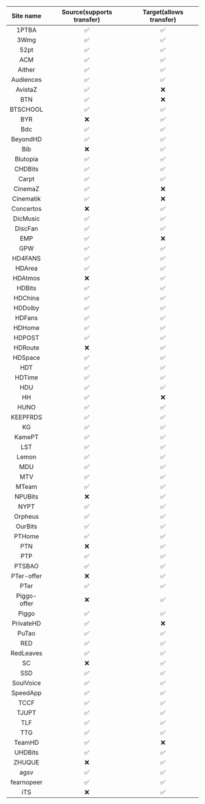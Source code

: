 |  Site name  | Source(supports transfer) | Target(allows transfer) |
| :---------: | :-----------------------: | :---------------------: |
|    1PTBA    |            ✅             |           ✅            |
|    3Wmg     |            ✅             |           ✅            |
|    52pt     |            ✅             |           ✅            |
|     ACM     |            ✅             |           ✅            |
|   Aither    |            ✅             |           ✅            |
|  Audiences  |            ✅             |           ✅            |
|   AvistaZ   |            ✅             |           ❌            |
|     BTN     |            ✅             |           ❌            |
|  BTSCHOOL   |            ✅             |           ✅            |
|     BYR     |            ❌             |           ✅            |
|     Bdc     |            ✅             |           ✅            |
|  BeyondHD   |            ✅             |           ✅            |
|     Bib     |            ❌             |           ✅            |
|  Blutopia   |            ✅             |           ✅            |
|   CHDBits   |            ✅             |           ✅            |
|    Carpt    |            ✅             |           ✅            |
|   CinemaZ   |            ✅             |           ❌            |
|  Cinematik  |            ✅             |           ❌            |
|  Concertos  |            ❌             |           ✅            |
|  DicMusic   |            ✅             |           ✅            |
|   DiscFan   |            ✅             |           ✅            |
|     EMP     |            ✅             |           ❌            |
|     GPW     |            ✅             |           ✅            |
|   HD4FANS   |            ✅             |           ✅            |
|   HDArea    |            ✅             |           ✅            |
|   HDAtmos   |            ❌             |           ✅            |
|   HDBits    |            ✅             |           ✅            |
|   HDChina   |            ✅             |           ✅            |
|   HDDolby   |            ✅             |           ✅            |
|   HDFans    |            ✅             |           ✅            |
|   HDHome    |            ✅             |           ✅            |
|   HDPOST    |            ✅             |           ✅            |
|   HDRoute   |            ❌             |           ✅            |
|   HDSpace   |            ✅             |           ✅            |
|     HDT     |            ✅             |           ✅            |
|   HDTime    |            ✅             |           ✅            |
|     HDU     |            ✅             |           ✅            |
|     HH      |            ✅             |           ❌            |
|    HUNO     |            ✅             |           ✅            |
|  KEEPFRDS   |            ✅             |           ✅            |
|     KG      |            ✅             |           ✅            |
|   KamePT    |            ✅             |           ✅            |
|     LST     |            ✅             |           ✅            |
|    Lemon    |            ✅             |           ✅            |
|     MDU     |            ✅             |           ✅            |
|     MTV     |            ✅             |           ✅            |
|    MTeam    |            ✅             |           ✅            |
|   NPUBits   |            ❌             |           ✅            |
|    NYPT     |            ✅             |           ✅            |
|   Orpheus   |            ✅             |           ✅            |
|   OurBits   |            ✅             |           ✅            |
|   PTHome    |            ✅             |           ✅            |
|     PTN     |            ❌             |           ✅            |
|     PTP     |            ✅             |           ✅            |
|   PTSBAO    |            ✅             |           ✅            |
| PTer-offer  |            ❌             |           ✅            |
|    PTer     |            ✅             |           ✅            |
| Piggo-offer |            ❌             |           ✅            |
|    Piggo    |            ✅             |           ✅            |
|  PrivateHD  |            ✅             |           ❌            |
|    PuTao    |            ✅             |           ✅            |
|     RED     |            ✅             |           ✅            |
|  RedLeaves  |            ✅             |           ✅            |
|     SC      |            ❌             |           ✅            |
|     SSD     |            ✅             |           ✅            |
|  SoulVoice  |            ✅             |           ✅            |
|  SpeedApp   |            ✅             |           ✅            |
|    TCCF     |            ✅             |           ✅            |
|    TJUPT    |            ✅             |           ✅            |
|     TLF     |            ✅             |           ✅            |
|     TTG     |            ✅             |           ✅            |
|   TeamHD    |            ✅             |           ❌            |
|   UHDBits   |            ✅             |           ✅            |
|   ZHUQUE    |            ❌             |           ✅            |
|    agsv     |            ✅             |           ✅            |
| fearnopeer  |            ✅             |           ✅            |
|     iTS     |            ❌             |           ✅            |
